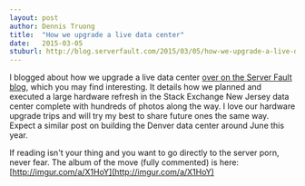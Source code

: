 ```yaml
---
layout: post
author: Dennis Truong
title:  "How we upgrade a live data center"
date:   2015-03-05
stuburl: http://blog.serverfault.com/2015/03/05/how-we-upgrade-a-live-data-center/
---
```

I blogged about how we upgrade a live data center [over on the Server Fault blog](http://blog.serverfault.com/2015/03/05/how-we-upgrade-a-live-data-center/), which you may find interesting. It details how we planned and executed a large hardware refresh in the Stack Exchange New Jersey data center complete with hundreds of photos along the way. I love our hardware upgrade trips and will try my best to share future ones the same way. Expect a similar post on building the Denver data center around June this year.

If reading isn't your thing and you want to go directly to the server porn, never fear. The album of the move (fully commented) is here: [http://imgur.com/a/X1HoY](http://imgur.com/a/X1HoY)
